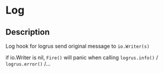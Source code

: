 # Log

## Description

Log hook for logrus
send original message to `io.Writer(s)`

if io.Writer is nil, `Fire()` will panic when calling `logrus.info()` / `logrus.error()` /...
